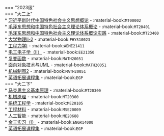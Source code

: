 === "2023级"  
    === "大二上"  
        * [习近平新时代中国特色社会主义思想概论](../../../课程/习近平新时代中国特色社会主义思想概论.md) - :material-book:`MT00002`  
        * [毛泽东思想和中国特色社会主义理论体系概论](../../../课程/毛泽东思想和中国特色社会主义理论体系概论.md) - :material-book:`MT20401`  
        * [毛泽东思想和中国特色社会主义理论体系概论实践](../../../课程/毛泽东思想和中国特色社会主义理论体系概论实践.md) - :material-book:`MT23400`  
        * [大学物理Ⅱ-2](../../../课程/大学物理.md) - :material-book:`PHYS10023`  
        * [工程力学Ⅰ](../../../课程/工程力学.md) - :material-book:`AEME21411`  
        * [电工电子学（Ⅱ）](../../../课程/电子电工学.md) - :material-book:`EE21350`  
        * [复变函数](../../../课程/复变函数.md) - :material-book:`MATH20051`  
        * [面向对象技术与UML](../../../课程/面向对象技术与UML.md) - :material-book:`MATH20051`  
        * [机械制图2](../../../课程/机械制图.md) - :material-book:`MATH20051`  
        * [英语拓展课程集](../../../课程/英语.md) - :material-book:`EGP`  
    === "大二下"  
        * [马克思主义基本原理](../../../课程/马克思主义基本原理.md) - :material-book:`MT20300`  
        * [机械原理](../../../课程/机械原理.md) - :material-book:`MT20300`  
        * [系统工程学](../../../课程/系统工程学.md) - :material-book:`ME20105`  
        * [工程材料](../../../课程/工程材料.md) - :material-book:`MSE20009`  
        * [人工智能](../../../课程/人工智能.md) - :material-book:`ME20688`  
        * [金工实习（Ⅰ）](../../../课程/金工实习.md) - :material-book:`ENGR14000`  
        * [英语拓展课程集](../../../课程/英语.md) - :material-book:`EGP`  